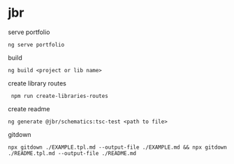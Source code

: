 # jbr

serve portfolio
``` 
ng serve portfolio
```

build
```
ng build <project or lib name>
```

create library routes
```
 npm run create-libraries-routes
```

create readme
```
ng generate @jbr/schematics:tsc-test <path to file>
```

gitdown
```
npx gitdown ./EXAMPLE.tpl.md --output-file ./EXAMPLE.md && npx gitdown ./README.tpl.md --output-file ./README.md
```




